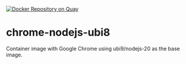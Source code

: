 [![Docker Repository on Quay](https://quay.io/repository/carobb/chrome-nodejs-ubi8/status "Docker Repository on Quay")](https://quay.io/repository/carobb/chrome-nodejs-ubi8)

# chrome-nodejs-ubi8

Container image with Google Chrome using ubi9/nodejs-20 as the base image.

